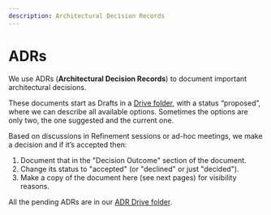 ```yaml
---
description: Architectural Decision Records
---
```


# ADRs

We use ADRs (**Architectural Decision Records**) to document important architectural decisions.

These documents start as Drafts in a [Drive folder](https://drive.google.com/drive/folders/1XYxE13GP6JjlRVyoSg1PEOtDrriq\_frT), with a status “proposed”, where we can describe all available options. Sometimes the options are only two, the one suggested and the current one.

Based on discussions in Refinement sessions or ad-hoc meetings, we make a decision and if it’s accepted then:

1. Document that in the "Decision Outcome" section of the document.
2. Change its status to "accepted" (or "declined" or just "decided").
3. Make a copy of the document here (see next pages) for visibility reasons.

All the pending ADRs are in our [ADR Drive folder](https://drive.google.com/drive/folders/1XYxE13GP6JjlRVyoSg1PEOtDrriq\_frT).
